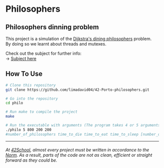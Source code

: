 # Philosophers

## Philosophers dinning problem
This project is a simulation of the [Dijkstra's dining philosophers](https://en.wikipedia.org/wiki/Dining_philosophers_problem) problem. \
By doing so we learnt about threads and mutexes.

Check out the subject for further info:\
-> [Subject here](https://github.com/maricard18/42-philosophers/blob/main/philo/extras/en.subject.pdf)


## How To Use

```bash
# Clone this repository
git clone https://github.com/limadavid04/42-Porto-philosophers.git
```
```bash
# Go into the repository
cd philo
```
 ```bash
# Run make to compile the project
make
```
```bash
# Run the executable with arguments (The program takes 4 or 5 arguments):
./philo 5 800 200 200
#number_of_philosophers time_to_die time_to_eat time_to_sleep [number_of_times_each_philosopher_must_eat]
```
---
######  At [42School](https://en.wikipedia.org/wiki/42_(school)), almost every project must be written in accordance to the [Norm](https://github.com/42School/norminette). As a result, parts of the code are not as clean, efficient or straight forward as they could be.
